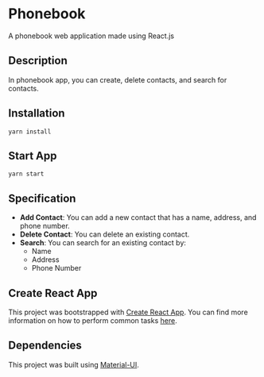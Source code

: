 # Phonebook
A phonebook web application made using React.js

## Description
In phonebook app, you can create, delete contacts, and search for contacts.

## Installation
  ```
  yarn install
  ```

## Start App
  ```
  yarn start
  ```
  
## Specification
  - **Add Contact**: You can add a new contact that has a name, address, and phone number.
  - **Delete Contact**: You can delete an existing contact.
  - **Search**: You can search for an existing contact by:
    - Name
    - Address
    - Phone Number

## Create React App
This project was bootstrapped with [Create React App](https://github.com/facebookincubator/create-react-app). You can find more information on how to perform common tasks [here](https://github.com/facebookincubator/create-react-app/blob/master/packages/react-scripts/template/README.md).


## Dependencies
This project was built using [Material-UI](https://mui.com/).
